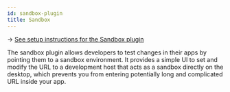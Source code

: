 ```yaml
---
id: sandbox-plugin
title: Sandbox
---
```


→ [See setup instructions for the Sandbox plugin](setup/sandbox-plugin.md)

The sandbox plugin allows developers to test changes in their apps by pointing them to a sandbox environment. It provides a simple UI to set and modify the URL to a development host that acts as a sandbox directly on the desktop, which prevents you from entering potentially long and complicated URL inside your app. 

